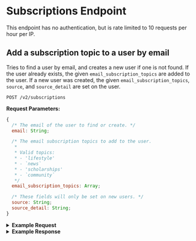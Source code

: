 # Subscriptions Endpoint

This endpoint has no authentication, but is rate limited to 10 requests per hour per IP.

## Add a subscription topic to a user by email

Tries to find a user by email, and creates a new user if one is not found. If the user already exists, the given `email_subscription_topics` are added to the user. If a new user was created, the given `email_subscription_topics`, `source`, and `source_detail` are set on the user.

```
POST /v2/subscriptions
```

**Request Parameters:**

```js
{
  /* The email of the user to find or create. */
  email: String;

  /* The email subscription topics to add to the user.
   *
   * Valid topics:
   * - 'lifestyle'
   * - `news`
   * - 'scholarships'
   * - `community`
   */
  email_subscription_topics: Array;

  /* These fields will only be set on new users. */
  source: String;
  source_detail: String;
}
```

<details>
<summary><strong>Example Request</strong></summary>

```sh
  curl -X "POST" "http://northstar.test/v2/subscriptions" \
     -H 'Accept: application/json' \
     -H 'Content-Type: application/json; charset=utf-8' \
     -d $'{
  "email": "funner@dosomething.org",
  "source_details": "subscription-page",
  "email_subscription_topics": [
    "lifestyle"
  ],
  "source": "phoenix-next"
}'
```

</details>

<details>
<summary><strong>Example Response</strong></summary>

```js
// 200 OK

{
  "data": {
    "id": "5dc5fd76fdce2717885506a2",
    "display_name": null,
    "first_name": null,
    "last_initial": "",
    "photo": null,
    "voting_plan_method_of_transport": null,
    "voting_plan_time_of_day": null,
    "voting_plan_attending_with": null,
    "language": null,
    "country": null,
    "sms_status": null,
    "sms_paused": false,
    "email_subscription_topics": [
      "lifestyle"
    ],
    "role": "user",
    "updated_at": "2019-11-12T00:11:20+00:00",
    "created_at": "2019-11-08T23:42:46+00:00"
  }
}
```

</details>
